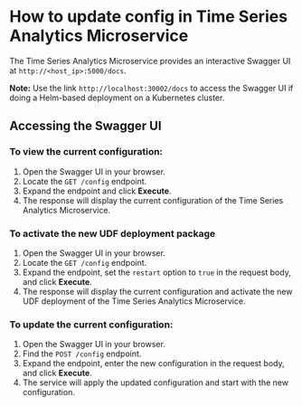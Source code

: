 # How to update config in Time Series Analytics Microservice

The Time Series Analytics Microservice provides an interactive Swagger UI at `http://<host_ip>:5000/docs`.

**Note:** Use the link `http://localhost:30002/docs` to access the Swagger UI if doing a Helm-based deployment on a Kubernetes cluster.

## Accessing the Swagger UI

### To view the current configuration:

1. Open the Swagger UI in your browser.
2. Locate the `GET /config` endpoint.
3. Expand the endpoint and click **Execute**.
4. The response will display the current configuration of the Time Series Analytics Microservice.

### To activate the new UDF deployment package

1. Open the Swagger UI in your browser.
2. Locate the `GET /config` endpoint.
3. Expand the endpoint, set the `restart` option to `true` in the request body, and click **Execute**.
4. The response will display the current configuration and activate the new UDF deployment of the Time Series Analytics Microservice.

### To update the current configuration:

1. Open the Swagger UI in your browser.
2. Find the `POST /config` endpoint.
3. Expand the endpoint, enter the new configuration in the request body, and click **Execute**.
4. The service will apply the updated configuration and start with the new configuration.
